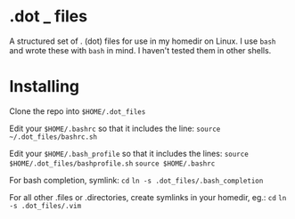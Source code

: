 .dot _ files
===============

A structured set of . (dot) files for use in my homedir on Linux.
I use `bash` and wrote these with `bash` in mind.  I haven't tested
them in other shells.

# Installing

Clone the repo into `$HOME/.dot_files`

Edit your `$HOME/.bashrc` so that it includes the line:
`source ~/.dot_files/bashrc.sh`

Edit your `$HOME/.bash_profile` so that it includes the lines:
`source $HOME/.dot_files/bashprofile.sh`
`source $HOME/.bashrc`

For bash completion, symlink:
`cd`
`ln -s .dot_files/.bash_completion`

For all other .files or .directories, create symlinks in your homedir, eg.:
`cd`
`ln -s .dot_files/.vim`

